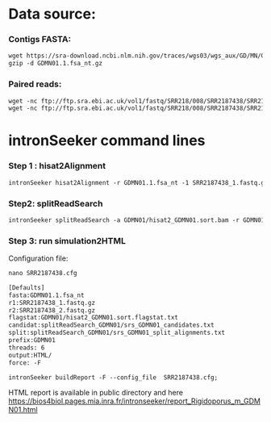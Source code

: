 Data source:
============

### Contigs FASTA: 

```diff
wget https://sra-download.ncbi.nlm.nih.gov/traces/wgs03/wgs_aux/GD/MN/GDMN01/GDMN01.1.fsa_nt.gz
gzip -d GDMN01.1.fsa_nt.gz
```

### Paired reads:

```diff
wget -nc ftp://ftp.sra.ebi.ac.uk/vol1/fastq/SRR218/008/SRR2187438/SRR2187438_1.fastq.gz
wget -nc ftp://ftp.sra.ebi.ac.uk/vol1/fastq/SRR218/008/SRR2187438/SRR2187438_2.fastq.gz

```

intronSeeker command lines
============================

### Step 1 : hisat2Alignment

```diff
intronSeeker hisat2Alignment -r GDMN01.1.fsa_nt -1 SRR2187438_1.fastq.gz -2 SRR2187438_2.fastq.gz --prefix GDMN01 -o GDMN01 -t 12
```

### Step2: splitReadSearch

```diff
intronSeeker splitReadSearch -a GDMN01/hisat2_GDMN01.sort.bam -r GDMN01.1.fsa_nt --prefix GDMN01 --output splitReadSearch_GDMN01
```

### Step 3: run simulation2HTML

Configuration file:

```diff
nano SRR2187438.cfg
```


```diff
[Defaults]
fasta:GDMN01.1.fsa_nt
r1:SRR2187438_1.fastq.gz
r2:SRR2187438_2.fastq.gz
flagstat:GDMN01/hisat2_GDMN01.sort.flagstat.txt
candidat:splitReadSearch_GDMN01/srs_GDMN01_candidates.txt
split:splitReadSearch_GDMN01/srs_GDMN01_split_alignments.txt
prefix:GDMN01
threads: 6                
output:HTML/
force: -F
```


```diff
intronSeeker buildReport -F --config_file  SRR2187438.cfg;

```

HTML report is available in public directory and here https://bios4biol.pages.mia.inra.fr/intronseeker/report_Rigidoporus_m_GDMN01.html

